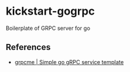 # kickstart-gogrpc
Boilerplate of GRPC server for go

## References

- [grpcme | Simple go gRPC service template](https://github.com/mchmarny/grpcme)

